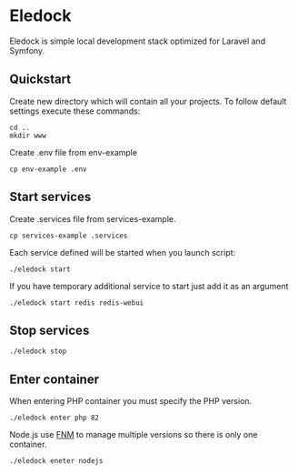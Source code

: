 # Eledock

Eledock is simple local development stack optimized for Laravel and Symfony.

## Quickstart

Create new directory which will contain all your projects. To follow default settings execute these commands:
```
cd ..
mkdir www
```

Create .env file from env-example

```
cp env-example .env
```

## Start services

Create .services file from services-example.

```
cp services-example .services
```

Each service defined will be started when you launch script:

```
./eledock start
```

If you have temporary additional service to start just add it as an argument

```
./eledock start redis redis-webui
```

## Stop services

```
./eledock stop
```

## Enter container

When entering PHP container you must specify the PHP version.

```
./eledock enter php 82
```

Node.js use [FNM](https://github.com/Schniz/fnm) to manage multiple versions so there is only one container.

```
./eledock eneter nodejs
```
